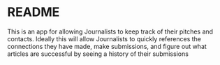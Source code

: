 # README

This is an app for allowing Journalists to keep track of their pitches and contacts. Ideally this will allow Journalists to quickly references the connections they have made, make submissions, and figure out what articles are successful by seeing a history of their submissions
